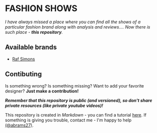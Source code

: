 # FASHION SHOWS

_I have always missed a place where you can find all the shows of a particular fashion brand along with analysis and reviews.... Now there is such place - **this repository**._

## Available brands
- [Raf Simons](raf-simons)

## Contibuting

Is something wrong? Is something missing? Want to add your favorite designer? **Just make a contribution!** 

_**Remember that this repository is public (and versioned), so don't share private resources (like private youtube videos)!**_

This repository is created in _Markdown_ - you can find a tutorial [here](https://docs.github.com/en/get-started/writing-on-github/getting-started-with-writing-and-formatting-on-github/basic-writing-and-formatting-syntax). If something is giving you trouble, contact me - I'm happy to help [(@abrams27)](https://github.com/abrams27).
